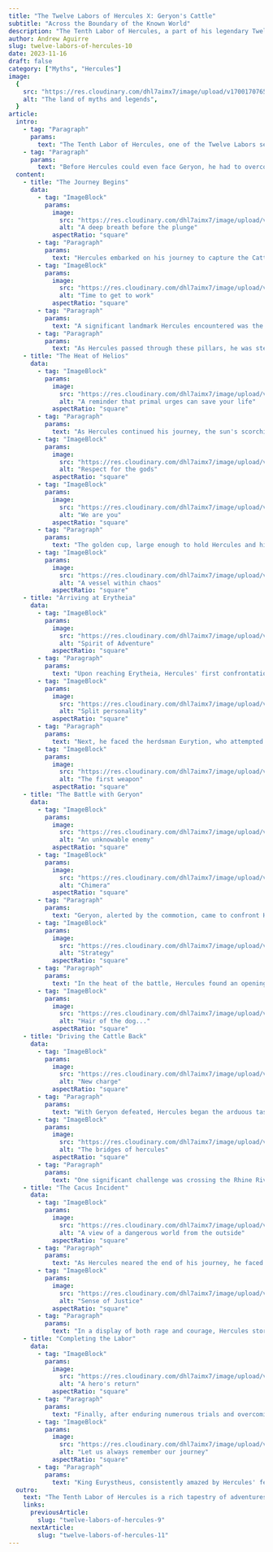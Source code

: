 ```yaml
---
title: "The Twelve Labors of Hercules X: Geryon's Cattle"
subtitle: "Across the Boundary of the Known World"
description: "The Tenth Labor of Hercules, a part of his legendary Twelve Labors, is a tale of cunning, strength, and perseverance. Tasked by King Eurystheus to capture the Cattle of Geryon, Hercules had to journey to the far west, to the island of Erytheia, overcoming daunting challenges that tested both his physical might and mental acumen."
author: Andrew Aguirre
slug: twelve-labors-of-hercules-10
date: 2023-11-16
draft: false
category: ["Myths", "Hercules"]
image:
  {
    src: "https://res.cloudinary.com/dhl7aimx7/image/upload/v1700170765/001_pojgwz.webp",
    alt: "The land of myths and legends",
  }
article:
  intro:
    - tag: "Paragraph"
      params:
        text: "The Tenth Labor of Hercules, one of the Twelve Labors set by King Eurystheus, was to capture the Cattle of Geryon. This task would take Hercules to the end of the known world, testing his strength, wisdom, and perseverance. The Cattle of Geryon were not ordinary animals; they were the prized possessions of Geryon, a fearsome giant with three bodies joined to one pair of legs."
    - tag: "Paragraph"
      params:
        text: "Before Hercules could even face Geryon, he had to overcome numerous obstacles. His journey was not just a physical challenge but also a testament to his strategic thinking and ability to adapt. This labor illustrates Hercules' heroic traits beyond mere strength, highlighting his endurance and tactical skills."
  content:
    - title: "The Journey Begins"
      data:
        - tag: "ImageBlock"
          params:
            image:
              src: "https://res.cloudinary.com/dhl7aimx7/image/upload/v1700170765/002_jowmbh.webp"
              alt: "A deep breath before the plunge"
            aspectRatio: "square"
        - tag: "Paragraph"
          params:
            text: "Hercules embarked on his journey to capture the Cattle of Geryon, a task that would lead him to the remote island of Erytheia. This arduous journey was a test of his endurance and resolve, as he had to travel through unknown lands and face a myriad of challenges. The island lay far in the western sea, a region shrouded in mystery and beyond the limits of the familiar world."
        - tag: "ImageBlock"
          params:
            image:
              src: "https://res.cloudinary.com/dhl7aimx7/image/upload/v1700170765/003_i5bbtg.webp"
              alt: "Time to get to work"
            aspectRatio: "square"
        - tag: "Paragraph"
          params:
            text: "A significant landmark Hercules encountered was the Pillars of Hercules, known today as the Strait of Gibraltar. These towering pillars marked the edge of the known world and the entrance to the vast and treacherous Atlantic Ocean."
        - tag: "Paragraph"
          params:
            text: "As Hercules passed through these pillars, he was stepping into uncharted territory, a symbolic gesture of leaving the known world behind and venturing into a realm of legend and danger. This passage through the pillars was not just a physical journey but also a metaphorical one, representing Hercules' transition from the known to the unknown, from the familiar to the extraordinary."
    - title: "The Heat of Helios"
      data:
        - tag: "ImageBlock"
          params:
            image:
              src: "https://res.cloudinary.com/dhl7aimx7/image/upload/v1700170765/004_rvvusz.webp"
              alt: "A reminder that primal urges can save your life"
            aspectRatio: "square"
        - tag: "Paragraph"
          params:
            text: "As Hercules continued his journey, the sun's scorching heat became unbearable. Irritated, he threatened to shoot the sun with his arrows. Surprisingly, Helios, the sun god, admired Hercules' boldness and offered him a golden cup to sail across the ocean to Erytheia. This golden cup, a gift from the gods, displayed Hercules' divine favor and his ability to turn even gods into allies."
        - tag: "ImageBlock"
          params:
            image:
              src: "https://res.cloudinary.com/dhl7aimx7/image/upload/v1700170765/005_gtrx9d.webp"
              alt: "Respect for the gods"
            aspectRatio: "square"
        - tag: "ImageBlock"
          params:
            image:
              src: "https://res.cloudinary.com/dhl7aimx7/image/upload/v1700170765/006_zbevyd.webp"
              alt: "We are you"
            aspectRatio: "square"
        - tag: "Paragraph"
          params:
            text: "The golden cup, large enough to hold Hercules and his equipment, allowed him to navigate the vast sea towards Erytheia. This part of his journey was filled with strange sights and formidable sea creatures. Hercules, unfazed by these challenges, pressed forward, demonstrating his unwavering focus on his goal."
        - tag: "ImageBlock"
          params:
            image:
              src: "https://res.cloudinary.com/dhl7aimx7/image/upload/v1700170765/007_trjbaa.webp"
              alt: "A vessel within chaos"
            aspectRatio: "square"
    - title: "Arriving at Erytheia"
      data:
        - tag: "ImageBlock"
          params:
            image:
              src: "https://res.cloudinary.com/dhl7aimx7/image/upload/v1700170765/008_vlu42i.webp"
              alt: "Spirit of Adventure"
            aspectRatio: "square"
        - tag: "Paragraph"
          params:
            text: "Upon reaching Erytheia, Hercules' first confrontation was with Orthrus. The two-headed dog, brother to the infamous Cerberus, charged at Hercules. However, with swift precision, Hercules struck the beast with his club, ending the threat in a single blow. This encounter was a testament to Hercules' quick reflexes and combat skills."
        - tag: "ImageBlock"
          params:
            image:
              src: "https://res.cloudinary.com/dhl7aimx7/image/upload/v1700170765/009_sfoqtq.webp"
              alt: "Split personality"
            aspectRatio: "square"
        - tag: "Paragraph"
          params:
            text: "Next, he faced the herdsman Eurytion, who attempted to prevent Hercules from reaching the cattle. The confrontation was brief, as Hercules' superior strength and fighting prowess overpowered Eurytion. With the guardians defeated, Hercules was one step closer to capturing the cattle, showcasing his progress through sheer physical might."
        - tag: "ImageBlock"
          params:
            image:
              src: "https://res.cloudinary.com/dhl7aimx7/image/upload/v1700170766/010_hn2c6c.webp"
              alt: "The first weapon"
            aspectRatio: "square"
    - title: "The Battle with Geryon"
      data:
        - tag: "ImageBlock"
          params:
            image:
              src: "https://res.cloudinary.com/dhl7aimx7/image/upload/v1700170766/011_zk0ybn.webp"
              alt: "An unknowable enemy"
            aspectRatio: "square"
        - tag: "ImageBlock"
          params:
            image:
              src: "https://res.cloudinary.com/dhl7aimx7/image/upload/v1700170766/012_hcovyo.webp"
              alt: "Chimera"
            aspectRatio: "square"
        - tag: "Paragraph"
          params:
            text: "Geryon, alerted by the commotion, came to confront Hercules. The giant, with his three bodies, presented a formidable challenge. Each of his three heads could attack independently, making him a dangerous opponent. Hercules, undeterred, engaged in a fierce battle, relying on his agility and combat experience to evade Geryon's attacks."
        - tag: "ImageBlock"
          params:
            image:
              src: "https://res.cloudinary.com/dhl7aimx7/image/upload/v1700170766/013_csfb6r.webp"
              alt: "Strategy"
            aspectRatio: "square"
        - tag: "Paragraph"
          params:
            text: "In the heat of the battle, Hercules found an opening and shot Geryon with his arrows, dipped in the lethal venom of the Lernaean Hydra. The poison quickly took effect, and Geryon fell, defeated. This victory was not just a display of Hercules' physical strength but also his strategic use of resources from his past labors."
        - tag: "ImageBlock"
          params:
            image:
              src: "https://res.cloudinary.com/dhl7aimx7/image/upload/v1700181613/014_dxo4km.webp"
              alt: "Hair of the dog..."
            aspectRatio: "square"
    - title: "Driving the Cattle Back"
      data:
        - tag: "ImageBlock"
          params:
            image:
              src: "https://res.cloudinary.com/dhl7aimx7/image/upload/v1700170766/015_ejuhff.webp"
              alt: "New charge"
            aspectRatio: "square"
        - tag: "Paragraph"
          params:
            text: "With Geryon defeated, Hercules began the arduous task of driving the cattle back to King Eurystheus. This journey was no less challenging than the journey to Erytheia. Hercules had to face both natural and supernatural obstacles, including attacks from other mythological creatures and attempts to steal the cattle."
        - tag: "ImageBlock"
          params:
            image:
              src: "https://res.cloudinary.com/dhl7aimx7/image/upload/v1700170766/016_cqtef4.webp"
              alt: "The bridges of hercules"
            aspectRatio: "square"
        - tag: "Paragraph"
          params:
            text: "One significant challenge was crossing the Rhine River. Hercules, demonstrating his resourcefulness, built a bridge to transport the cattle across. This task showcased not only his physical strength in constructing the bridge but also his problem-solving skills in overcoming geographical barriers."
    - title: "The Cacus Incident"
      data:
        - tag: "ImageBlock"
          params:
            image:
              src: "https://res.cloudinary.com/dhl7aimx7/image/upload/v1700172142/017a_alpka3.webp"
              alt: "A view of a dangerous world from the outside"
            aspectRatio: "square"
        - tag: "Paragraph"
          params:
            text: "As Hercules neared the end of his journey, he faced another obstacle. The giant Cacus, a fire-breathing monster, stole some of the cattle while Hercules slept. Using his cunning, Cacus dragged the cattle by their tails, making their tracks confusing to follow. Upon waking, Hercules was initially perplexed but soon discovered the deceit."
        - tag: "ImageBlock"
          params:
            image:
              src: "https://res.cloudinary.com/dhl7aimx7/image/upload/v1700170765/017_ppnane.webp"
              alt: "Sense of Justice"
            aspectRatio: "square"
        - tag: "Paragraph"
          params:
            text: "In a display of both rage and courage, Hercules stormed into the cave where Cacus had hidden the cattle. A fierce battle ensued, where Hercules' strength and bravery were once again put to the test. Ultimately, Hercules emerged victorious, retrieving the stolen cattle and continuing his journey, a testament to his determination and sense of justice."
    - title: "Completing the Labor"
      data:
        - tag: "ImageBlock"
          params:
            image:
              src: "https://res.cloudinary.com/dhl7aimx7/image/upload/v1700170765/018_cuhxvn.webp"
              alt: "A hero's return"
            aspectRatio: "square"
        - tag: "Paragraph"
          params:
            text: "Finally, after enduring numerous trials and overcoming a myriad of obstacles, Hercules successfully returned to King Eurystheus with the cattle of Geryon. This labor was not only a physical test of strength but also a journey that challenged Hercules' resilience and determination. Each challenge he faced and overcame was a testament to his heroic qualities, transcending mere physical prowess."
        - tag: "ImageBlock"
          params:
            image:
              src: "https://res.cloudinary.com/dhl7aimx7/image/upload/v1700170765/019_hyb8u9.webp"
              alt: "Let us always remember our journey"
            aspectRatio: "square"
        - tag: "Paragraph"
          params:
            text: "King Eurystheus, consistently amazed by Hercules' feats, received the cattle. In a final act honoring the goddess who had often opposed Hercules, Eurystheus sacrificed the entire herd to Hera. This act was symbolic, acknowledging the divine influence and challenges that Hercules had faced throughout his labors, particularly those posed by Hera herself. The sacrifice of the cattle to Hera was a gesture of appeasement, an acknowledgment of the divine will and power that even heroes like Hercules had to contend with."
  outro:
    text: "The Tenth Labor of Hercules is a rich tapestry of adventures, challenges, and triumphs. It highlights Hercules' multifaceted abilities as a hero who is not only physically strong but also intelligent, strategic, and resilient. This labor, like the others, cements his status in ancient Greek culture as a symbol of the ultimate hero, facing the unknown and the impossible with unwavering courage and determination."
    links:
      previousArticle:
        slug: "twelve-labors-of-hercules-9"
      nextArticle:
        slug: "twelve-labors-of-hercules-11"
---
```

